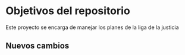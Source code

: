# Objetivos del repositorio

Este proyecto se encarga de manejar los planes de la liga de la justicia

## Nuevos cambios
